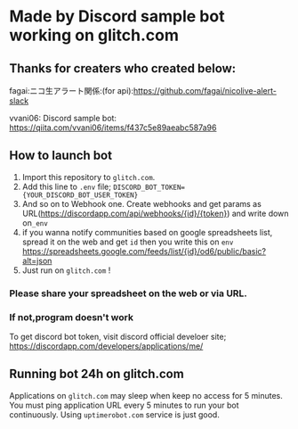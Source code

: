 #  Made by Discord sample bot working on glitch.com
## Thanks for creaters who created below:
fagai:ニコ生アラート関係:(for api):https://github.com/fagai/nicolive-alert-slack

vvani06: Discord sample bot:         https://qiita.com/vvani06/items/f437c5e89aeabc587a96
## How to launch bot

1. Import this repository to `glitch.com`.
1. Add this line to `.env` file; `DISCORD_BOT_TOKEN={YOUR_DISCORD_BOT_USER_TOKEN}`
1. And so on to Webhook one. Create webhooks and get params as URL(https://discordapp.com/api/webhooks/{id}/{token})
and  write down on`_env`
1. if you wanna notify communities based on google spreadsheets list,
  spread it on the web and get `id`
  then you write this on `env` https://spreadsheets.google.com/feeds/list/{id}/od6/public/basic?alt=json
1. Just run on `glitch.com` !
  ### Please share your spreadsheet on the web or via URL. 
  ### If not,program doesn't work


To get discord bot token, visit discord official develoer site; https://discordapp.com/developers/applications/me/

## Running bot 24h on glitch.com

Applications on `glitch.com` may sleep when keep no access for 5 minutes.
You must ping application URL every 5 minutes to run your bot continuously.
Using `uptimerobot.com` service is just good.